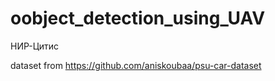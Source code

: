 # oobject_detection_using_UAV
НИР-Цитис

dataset from https://github.com/aniskoubaa/psu-car-dataset
